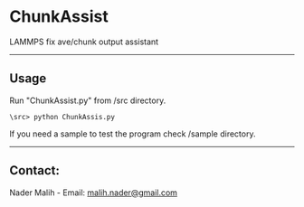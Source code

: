 # ChunkAssist
LAMMPS fix ave/chunk output assistant



------------------------------------------------------------------
## Usage
Run "ChunkAssist.py" from /src directory.
```posh
\src> python ChunkAssis.py 
```


If you need a sample to test the program check /sample directory.


------------------------------------------------------------------
## Contact:
Nader Malih - Email: malih.nader@gmail.com
